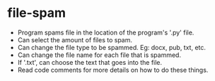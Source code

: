 # file-spam
+ Program spams file in the location of the program's '.py' file.
+ Can select the amount of files to spam.
+ Can change the file type to be spammed. Eg: docx, pub, txt, etc.
+ Can change the file name for each file that is spammed.
+ If '.txt', can choose the text that goes into the file.
+ Read code comments for more details on how to do these things.
